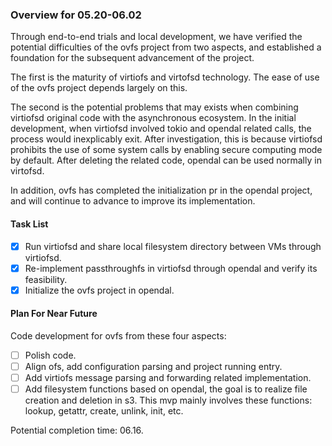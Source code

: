 ### Overview for 05.20-06.02
Through end-to-end trials and local development, we have verified the potential difficulties of the ovfs project from two aspects, and established a foundation for the subsequent advancement of the project.

The first is the maturity of virtiofs and virtofsd technology. The ease of use of the ovfs project depends largely on this.

The second is the potential problems that may exists when combining virtiofsd original code with the asynchronous ecosystem. In the initial development, when virtiofsd involved tokio and opendal related calls, the process would inexplicably exit. After investigation, this is because virtiofsd prohibits the use of some system calls by enabling secure computing mode by default. After deleting the related code, opendal can be used normally in virtofsd.

In addition, ovfs has completed the initialization pr in the opendal project, and will continue to advance to improve its implementation.

#### Task List
- [x] Run virtiofsd and share local filesystem directory between VMs through virtiofsd.
- [x] Re-implement passthroughfs in virtiofsd through opendal and verify its feasibility.
- [x] Initialize the ovfs project in opendal.

#### Plan For Near Future
Code development for ovfs from these four aspects:
- [ ] Polish code.
- [ ] Align ofs, add configuration parsing and project running entry.
- [ ] Add virtiofs message parsing and forwarding related implementation.
- [ ] Add filesystem functions based on opendal, the goal is to realize file creation and deletion in s3. This mvp mainly involves these functions: lookup, getattr, create, unlink, init, etc.

Potential completion time: 06.16.
